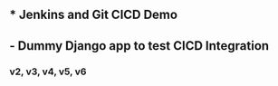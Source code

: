 ## * Jenkins and Git CICD Demo
## - Dummy Django app to test CICD Integration
### v2, v3, v4, v5, v6
